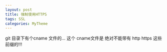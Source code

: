 ```yaml
---
layout: post
title: 强制使用HTTPS
tags: SSL
categories: MyTheme
---
```


git 目录下有个cname 文件的...
这个 cname文件是 绝对不能带有 http https 这些前缀的!!!


